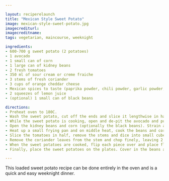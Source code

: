 ```yaml
---

layout: reciperelaunch
title: "Mexican Style Sweet Potato"
image: mexican-style-sweet-potato.jpg
imagecrediturl:
imagecreditname:
tags: vegetarian, maincourse, weeknight

ingredients:
- 600-700 g sweet potato (2 potatoes)
- 1 avocado
- 1 small can of corn
- 1 large can of kidney beans
- 2 fresh tomatoes
- 350 ml of sour cream or creme fraiche
- 3 stems of fresh coriander
- 3 cups of orange cheddar cheese
- Mexican spices to taste (paprika powder, chili powder, garlic powder, cumin powder, onion powder, salt, pepper)
- 2 squeezes of lemon juice
- (optional) 1 small can of black beans

directions:
- Preheat oven to 180C.
- Wash the sweet potato, cut off the ends and slice it lengthwise in half. Brush both sides with some olive oil and place flat-side down on a baking tray with baking paper. Bake for 25-30 minutes, until the skin crinkles and some of the juice is leaking out.
- While the sweet potato is cooking, open and de-pit the avocado and put the fruit flesh in a bowl. Add ¼ of sour cream / creme fraiche and a little lemon juice, some paprika, salt and pepper to taste. Set aside.
- Open the kidney beans and corn (optionally the black beans). Strain and rinse under cold water until the water is clear.
- Heat up a small frying pan and on middle heat, cook the beans and corn, adding the mexican spice mix with a tbsp of water if too dry. After the mix is hot, set aside and keep warm.
- Slice the tomatoes in half, remove the stems and dice into small cubes. Place in a bowl. Add salt, pepper and squeeze of lemon juice. 
- Remove the coriander leaves from the stem and chop finely, leaving 2 leaves for decoration. Add to the tomato bowl and mix. Set aside.
- When the sweet potatoes are cooked, flip each piece over and place flesh-side up on the baking tray. Sprinkle ½ the cheese over the sweet potato and place back in the oven for 2-3 minutes.
- Finally, place the sweet potatoes on the plates. Cover in the beans and corn, then the tomato salsa, then the avocado guacamole. Top with the rest of the sour cream/creme fraiche and cheddar, place the coriander leaf for decoration.

---
```


This loaded sweet potato recipe can be done entirely in the oven and is a quick and easy weeknight dinner.